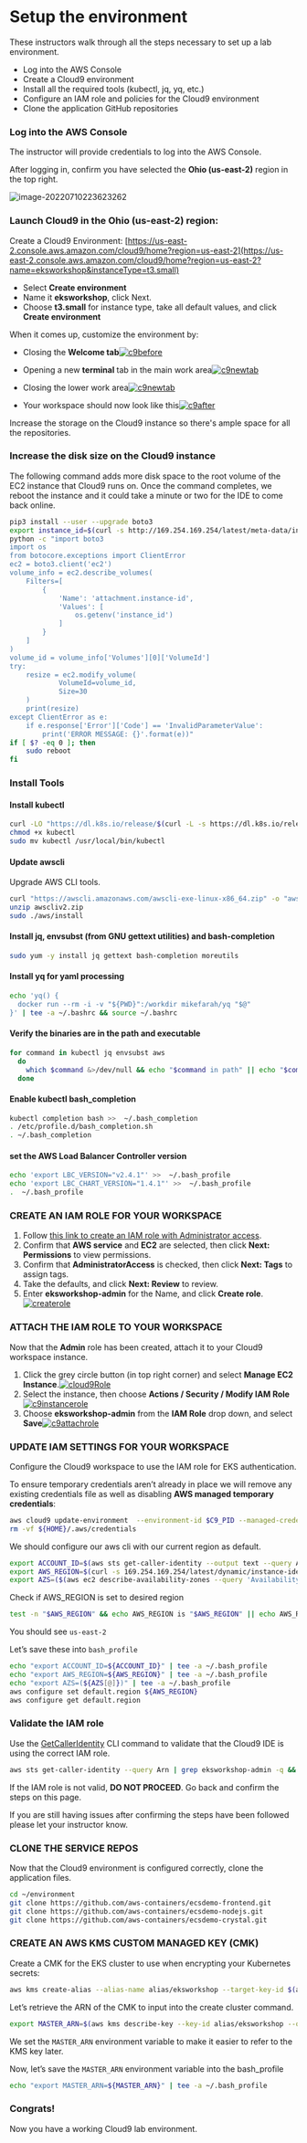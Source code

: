 # Setup the environment 

These instructors walk through all the steps necessary to set up a lab environment.

- Log into the AWS Console
- Create a Cloud9 environment 
- Install all the required tools (kubectl, jq, yq, etc.)
- Configure an IAM role and policies for the Cloud9 environment
- Clone the application GitHub repositories



### Log into the AWS Console

The instructor will provide credentials to log into the AWS Console.    

After logging in, confirm you have selected the **Ohio (us-east-2)** region in the top right.

![image-20220710223623262](images/cloud9.png)

### Launch Cloud9 in the Ohio (us-east-2) region:

Create a Cloud9 Environment: [https://us-east-2.console.aws.amazon.com/cloud9/home?region=us-east-2](https://us-east-2.console.aws.amazon.com/cloud9/home?region=us-east-2?name=eksworkshop&instanceType=t3.small)

- Select **Create environment**
- Name it **eksworkshop**, click Next.
- Choose **t3.small** for instance type, take all default values, and click **Create environment**

When it comes up, customize the environment by:

- Closing the **Welcome tab**[![c9before](https://www.eksworkshop.com/images/prerequisites/cloud9-1.png)](https://www.eksworkshop.com/images/prerequisites/cloud9-1.png)

  

- Opening a new **terminal** tab in the main work area[![c9newtab](https://www.eksworkshop.com/images/prerequisites/cloud9-2.png)](https://www.eksworkshop.com/images/prerequisites/cloud9-2.png)

  

- Closing the lower work area[![c9newtab](https://www.eksworkshop.com/images/prerequisites/cloud9-3.png)](https://www.eksworkshop.com/images/prerequisites/cloud9-3.png)

  

- Your workspace should now look like this[![c9after](https://www.eksworkshop.com/images/prerequisites/cloud9-4.png)](https://www.eksworkshop.com/images/prerequisites/cloud9-4.png)

Increase the storage on the Cloud9 instance so there's ample space for all the repositories.

### Increase the disk size on the Cloud9 instance

The following command adds more disk space to the root volume of the EC2 instance that Cloud9 runs on. Once the command completes, we reboot the instance and it could take a minute or two for the IDE to come back online.

```bash
pip3 install --user --upgrade boto3
export instance_id=$(curl -s http://169.254.169.254/latest/meta-data/instance-id)
python -c "import boto3
import os
from botocore.exceptions import ClientError 
ec2 = boto3.client('ec2')
volume_info = ec2.describe_volumes(
    Filters=[
        {
            'Name': 'attachment.instance-id',
            'Values': [
                os.getenv('instance_id')
            ]
        }
    ]
)
volume_id = volume_info['Volumes'][0]['VolumeId']
try:
    resize = ec2.modify_volume(    
            VolumeId=volume_id,    
            Size=30
    )
    print(resize)
except ClientError as e:
    if e.response['Error']['Code'] == 'InvalidParameterValue':
        print('ERROR MESSAGE: {}'.format(e))"
if [ $? -eq 0 ]; then
    sudo reboot
fi
```



### Install Tools

#### Install kubectl

```bash
curl -LO "https://dl.k8s.io/release/$(curl -L -s https://dl.k8s.io/release/stable.txt)/bin/linux/amd64/kubectl"
chmod +x kubectl
sudo mv kubectl /usr/local/bin/kubectl
```

#### Update awscli

Upgrade AWS CLI tools.

```bash
curl "https://awscli.amazonaws.com/awscli-exe-linux-x86_64.zip" -o "awscliv2.zip"
unzip awscliv2.zip
sudo ./aws/install
```

#### Install jq, envsubst (from GNU gettext utilities) and bash-completion

```bash
sudo yum -y install jq gettext bash-completion moreutils
```

#### Install yq for yaml processing

```bash
echo 'yq() {
  docker run --rm -i -v "${PWD}":/workdir mikefarah/yq "$@"
}' | tee -a ~/.bashrc && source ~/.bashrc
```

#### Verify the binaries are in the path and executable

```bash
for command in kubectl jq envsubst aws
  do
    which $command &>/dev/null && echo "$command in path" || echo "$command NOT FOUND"
  done
```

#### Enable kubectl bash_completion

```bash
kubectl completion bash >>  ~/.bash_completion
. /etc/profile.d/bash_completion.sh
. ~/.bash_completion
```

#### set the AWS Load Balancer Controller version

```bash
echo 'export LBC_VERSION="v2.4.1"' >>  ~/.bash_profile
echo 'export LBC_CHART_VERSION="1.4.1"' >>  ~/.bash_profile
.  ~/.bash_profile
```



### CREATE AN IAM ROLE FOR YOUR WORKSPACE

1. Follow [this link to create an IAM role with Administrator access](https://console.aws.amazon.com/iam/home#/roles$new?step=review&commonUseCase=EC2%2BEC2&selectedUseCase=EC2&policies=arn:aws:iam::aws:policy%2FAdministratorAccess&roleName=eksworkshop-admin).
2. Confirm that **AWS service** and **EC2** are selected, then click **Next: Permissions** to view permissions.
3. Confirm that **AdministratorAccess** is checked, then click **Next: Tags** to assign tags.
4. Take the defaults, and click **Next: Review** to review.
5. Enter **eksworkshop-admin** for the Name, and click **Create role**.[![createrole](https://www.eksworkshop.com/images/prerequisites/createrole.png)](https://www.eksworkshop.com/images/prerequisites/createrole.png)





### ATTACH THE IAM ROLE TO YOUR WORKSPACE

Now that the **Admin** role has been created, attach it to your Cloud9 workspace instance.

1. Click the grey circle button (in top right corner) and select **Manage EC2 Instance**.[![cloud9Role](https://www.eksworkshop.com/images/prerequisites/cloud9-role.png)](https://www.eksworkshop.com/images/prerequisites/cloud9-role.png)
2. Select the instance, then choose **Actions / Security / Modify IAM Role**[![c9instancerole](https://www.eksworkshop.com/images/prerequisites/c9instancerole.png)](https://www.eksworkshop.com/images/prerequisites/c9instancerole.png)
3. Choose **eksworkshop-admin** from the **IAM Role** drop down, and select **Save**[![c9attachrole](https://www.eksworkshop.com/images/prerequisites/c9attachrole.png)](https://www.eksworkshop.com/images/prerequisites/c9attachrole.png)



### UPDATE IAM SETTINGS FOR YOUR WORKSPACE

Configure the Cloud9 workspace to use the IAM role for EKS authentication.

To ensure temporary credentials aren’t already in place we will remove any existing credentials file as well as disabling **AWS managed temporary credentials**:

```sh
aws cloud9 update-environment  --environment-id $C9_PID --managed-credentials-action DISABLE
rm -vf ${HOME}/.aws/credentials
```

We should configure our aws cli with our current region as default.

```sh
export ACCOUNT_ID=$(aws sts get-caller-identity --output text --query Account)
export AWS_REGION=$(curl -s 169.254.169.254/latest/dynamic/instance-identity/document | jq -r '.region')
export AZS=($(aws ec2 describe-availability-zones --query 'AvailabilityZones[].ZoneName' --output text --region $AWS_REGION))
```

Check if AWS_REGION is set to desired region

```sh
test -n "$AWS_REGION" && echo AWS_REGION is "$AWS_REGION" || echo AWS_REGION is not set
```

You should see `us-east-2`

Let’s save these into `bash_profile`

```sh
echo "export ACCOUNT_ID=${ACCOUNT_ID}" | tee -a ~/.bash_profile
echo "export AWS_REGION=${AWS_REGION}" | tee -a ~/.bash_profile
echo "export AZS=(${AZS[@]})" | tee -a ~/.bash_profile
aws configure set default.region ${AWS_REGION}
aws configure get default.region
```



### Validate the IAM role

Use the [GetCallerIdentity](https://docs.aws.amazon.com/cli/latest/reference/sts/get-caller-identity.html) CLI command to validate that the Cloud9 IDE is using the correct IAM role.

```bash
aws sts get-caller-identity --query Arn | grep eksworkshop-admin -q && echo "IAM role valid" || echo "IAM role NOT valid"
```

If the IAM role is not valid, **DO NOT PROCEED**. Go back and confirm the steps on this page.

If you are still having issues after confirming the steps have been followed please let your instructor know.



### CLONE THE SERVICE REPOS

Now that the Cloud9 environment is configured correctly, clone the application files.

```sh
cd ~/environment
git clone https://github.com/aws-containers/ecsdemo-frontend.git
git clone https://github.com/aws-containers/ecsdemo-nodejs.git
git clone https://github.com/aws-containers/ecsdemo-crystal.git
```



### CREATE AN AWS KMS CUSTOM MANAGED KEY (CMK)

Create a CMK for the EKS cluster to use when encrypting your Kubernetes secrets:

```bash
aws kms create-alias --alias-name alias/eksworkshop --target-key-id $(aws kms create-key --query KeyMetadata.Arn --output text)
```

Let’s retrieve the ARN of the CMK to input into the create cluster command.

```bash
export MASTER_ARN=$(aws kms describe-key --key-id alias/eksworkshop --query KeyMetadata.Arn --output text)
```

We set the `MASTER_ARN` environment variable to make it easier to refer to the KMS key later.

Now, let’s save the `MASTER_ARN` environment variable into the bash_profile

```bash
echo "export MASTER_ARN=${MASTER_ARN}" | tee -a ~/.bash_profile
```



### Congrats!

Now you have a working Cloud9 lab environment. 
